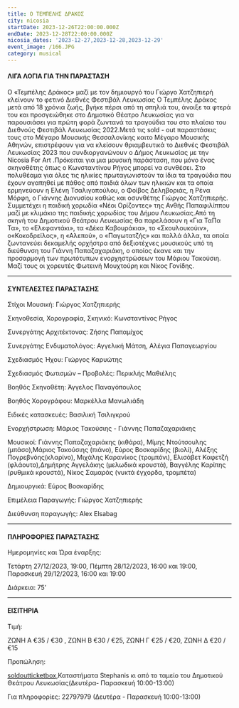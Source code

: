 ```yaml
---
title: Ο ΤΕΜΠΕΛΗΣ ΔΡΑΚΟΣ
city: nicosia
startDate: 2023-12-26T22:00:00.000Z
endDate: 2023-12-28T22:00:00.000Z
nicosia_dates: '2023-12-27,2023-12-28,2023-12-29'
event_image: /166.JPG
category: musical
---
```


#### ΛΙΓΑ ΛΟΓΙΑ ΓΙΑ ΤΗΝ ΠΑΡΑΣΤΑΣΗ

Ο «Τεμπέλης Δράκος» μαζί με τον δημιουργό του Γιώργο Χατζηπιερή κλείνουν το φετινό Διεθνές Φεστιβάλ Λευκωσίας Ο Τεμπέλης Δράκος μετά από 18 χρόνια ζωής, βγήκε πέρσι από τη σπηλιά του, άνοιξε τα φτερά του και προσγειώθηκε στο Δημοτικό Θέατρο Λευκωσίας για να παρουσιάσει για πρώτη φορά ζωντανά τα τραγούδια του στo πλαίσιo του Διεθνούς Φεστιβάλ Λευκωσίας 2022.Μετά τις	sold - out παραστάσεις τους στο Μέγαρο Μουσικής Θεσσαλονίκης καιτο Μέγαρο Μουσικής Αθηνών, επιστρέφουν για να κλείσουν θριαμβευτικά το Διεθνές	Φεστιβάλ	Λευκωσίας	2023 που συνδιοργανώνουν	ο Δήμος Λευκωσίας με την	Nicosia For Art .Πρόκειται για μια μουσική παράσταση, που μόνο ένας σκηνοθέτης όπως ο Κωνσταντίνου Ρήγος μπορεί να συνθέσει. Στο πολυθέαμα για όλες τις ηλικίες πρωταγωνιστούν τα ίδια τα τραγούδια που έχουν αγαπηθεί με πάθος από παιδιά όλων των ηλικιών και τα οποία ερμηνεύουν η Ελένη Τσαλιγοπούλου, ο Φοίβος Δεληβοριάς,	η Ρένα Μόρφη,	ο Γιάννης	Διονυσίου	καθώς και οσυνθέτης	Γιώργος	Χατζηπιερής.	Συμμετέχει	η παιδική	χορωδία	«Νέοι Ορίζοντες» της Ανθής Παπαφιλίππου μαζί με κλιμάκιο της παιδικής χορωδίας του Δήμου Λευκωσίας.Από τη σκηνή του Δημοτικού Θεάτρου Λευκωσίας θα παρελάσουν η «Για ΤαΠα Τα», το «Ελεφαντάκι», τα «Δέκα Καβουράκια», το «Σκουλουκούιν», ο«Κοκοδρείλος», η «Αλεπού», ο «Παγωτατζής» και πολλά άλλα, τα οποία ζωντανεύει	δεκαμελής	ορχήστρα	από δεξιοτέχνες	μουσικούς	υπό τη διεύθυνση του Γιάννη Παπαζαχαριάκη, ο οποίος έκανε και την προσαρμογή των πρωτότυπων	ενορχηστρώσεων	του Μάριου Τακούσιη.	Μαζί τους οι χορευτές Φωτεινή Μουχτούρη και Νίκος Γονίδης.

***

#### ΣΥΝΤΕΛΕΣΤΕΣ ΠΑΡΑΣΤΑΣΗΣ

Στίχοι Μουσική: Γιώργος Χατζηπιερής

Σκηνοθεσία, Χορογραφία, Σκηνικό: Κωνσταντίνος Ρήγος

Συνεργάτης Αρχιτέκτονας: Ζήσης Παπαμίχος

Συνεργάτης Ενδυματολόγος: Αγγελική Μάτση, Αλέγια Παπαγεωργίου

Σχεδιασμός Ήχου: Γιώργος Καρυώτης

Σχεδιασμός Φωτισμών – Προβολές: Περικλής Μαθιέλης

Βοηθός Σκηνοθέτη: Άγγελος Παναγόπουλος

Βοηθός Χορογράφου: Μαρκέλλα Μανωλιάδη

Ειδικές κατασκευές: Βασιλική Τσιλιγκρού

Ενορχήστρωση: Μάριος Τακούσιης - Γιάννης Παπαζαχαριάκης

Μουσικοί: Γιάννης Παπαζαχαριάκης (κιθάρα), Μίμης Ντούτσουλης (μπάσο),Μάριος Τακούσιης (πιάνο), Εύρος Βοσκαρίδης (βιολί), Αλέξης Πογρεβνόης(κλαρίνο), Μιχάλης Καρανίκος (τρομπόνι), Ελισάβετ Καφετζή (φλάουτο),Δημήτρης Αγγελάκης (μελωδικά κρουστά), Βαγγέλης Καρίπης (ρυθμικά κρουστά), Νίκος Σαμαράς (νυκτά έγχορδα, τρομπέτα)

Δημιουργικά: Εύρος Βοσκαρίδης

Επιμέλεια Παραγωγής: Γιώργος Χατζηπιερής

Διεύθυνση παραγωγής:	Alex Elsabag

***

#### ΠΛΗΡΟΦΟΡΙΕΣ ΠΑΡΑΣΤΑΣΗΣ

Ημερομηνίες και Ώρα έναρξης: 

Τετάρτη 27/12/2023, 19:00, Πέμπτη 28/12/2023,	16:00 και 19:00, Παρασκευή 29/12/2023, 16:00 και 19:00

Διάρκεια: 75’

***

#### ΕΙΣΙΤΗΡΙΑ

Τιμή:

ΖΩΝΗ Α €35 / €30 , ΖΩΝΗ Β €30 / €25, ΖΩΝΗ Γ €25 / €20, ΖΩΝΗ Δ	€20 / €15

Προπώληση: 

[soldoutticketbox](https://www.soldoutticketbox.com/the-lazy-dragon-nif23/?lang=el),Καταστήματα	Stephanis	κι από το ταμείο του Δημοτικού Θεάτρου Λευκωσίας(Δευτέρα- Παρασκευή	10:00-13:00)

Για πληροφορίες: 22797979 (Δευτέρα - Παρασκευή 10:00-13:00)
